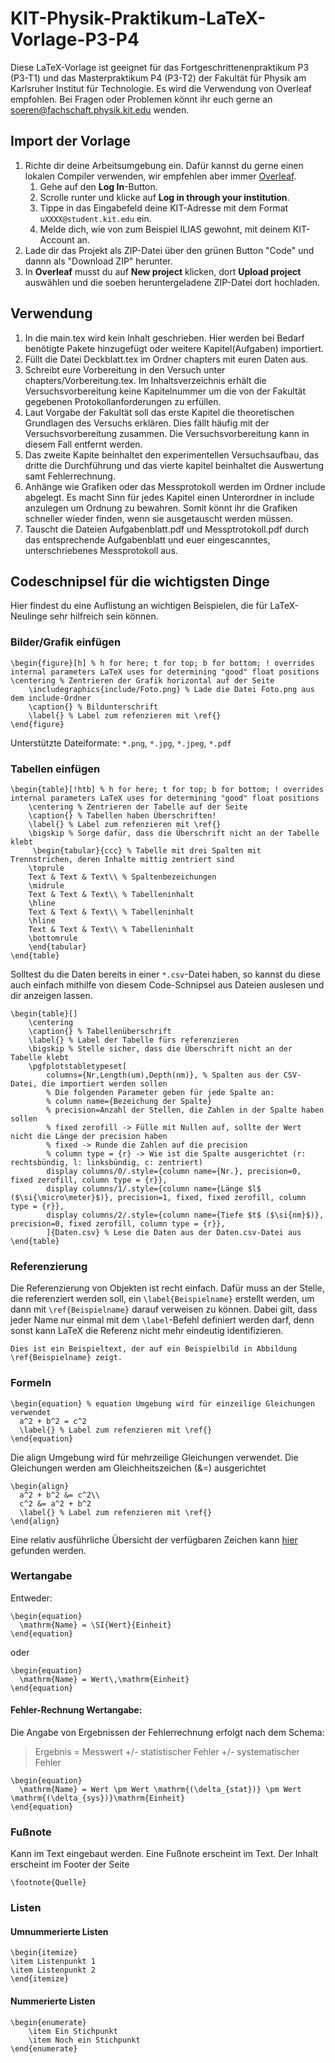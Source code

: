 # KIT-Physik-Praktikum-LaTeX-Vorlage-P3-P4
Diese LaTeX-Vorlage ist geeignet für das Fortgeschrittenenpraktikum P3 (P3-T1) und das Masterpraktikum P4 (P3-T2) der Fakultät für Physik am Karlsruher Institut für Technologie. Es wird die Verwendung von Overleaf empfohlen.
Bei Fragen oder Problemen könnt ihr euch gerne an soeren@fachschaft.physik.kit.edu wenden.

## Import der Vorlage
1. Richte dir deine Arbeitsumgebung ein. Dafür kannst du gerne einen lokalen Compiler verwenden, wir empfehlen aber immer [Overleaf](https://www.overleaf.com/).
   1. Gehe auf den **Log In**-Button.
   2. Scrolle runter und klicke auf **Log in through your institution**.
   3. Tippe in das Eingabefeld deine KIT-Adresse mit dem Format `uXXXX@student.kit.edu` ein.
   4. Melde dich, wie von zum Beispiel ILIAS gewohnt, mit deinem KIT-Account an.
2. Lade dir das Projekt als ZIP-Datei über den grünen Button "Code" und dannn als "Download ZIP" herunter.
3. In **Overleaf** musst du auf **New project** klicken, dort **Upload project** auswählen und die soeben heruntergeladene ZIP-Datei dort hochladen.

## Verwendung
1. In die main.tex wird kein Inhalt geschrieben. Hier werden bei Bedarf benötigte Pakete hinzugefügt oder weitere Kapitel(Aufgaben) importiert.
2. Füllt die Datei Deckblatt.tex im Ordner chapters mit euren Daten aus.
3. Schreibt eure Vorbereitung in den Versuch unter chapters/Vorbereitung.tex. Im Inhaltsverzeichnis erhält die Versuchsvorbereitung keine Kapitelnummer um die von der Fakultät gegebenen Protokollanforderungen zu erfüllen.
4. Laut Vorgabe der Fakultät soll das erste Kapitel die theoretischen Grundlagen des Versuchs erklären. Dies fällt häufig mit der Versuchsvorbereitung zusammen. Die Versuchsvorbereitung kann in diesem Fall entfernt werden.
5. Das zweite Kapite beinhaltet den experimentellen Versuchsaufbau, das dritte die Durchführung und das vierte kapitel beinhaltet die Auswertung samt Fehlerrechnung. 
6. Anhänge wie Grafiken oder das Messprotokoll werden im Ordner include abgelegt. Es macht Sinn für jedes Kapitel einen Unterordner in include anzulegen um Ordnung zu bewahren. Somit könnt ihr die Grafiken schneller wieder finden, wenn sie ausgetauscht werden müssen.
7. Tauscht die Dateien Aufgabenblatt.pdf und Messptrotokoll.pdf durch das entsprechende Aufgabenblatt und euer eingescanntes, unterschriebenes Messprotokoll aus.

## Codeschnipsel für die wichtigsten Dinge

Hier findest du eine Auflistung an wichtigen Beispielen, die für LaTeX-Neulinge sehr hilfreich sein können.

### Bilder/Grafik einfügen

```
\begin{figure}[h] % h for here; t for top; b for bottom; ! overrides internal parameters LaTeX uses for determining "good" float positions
\centering % Zentrieren der Grafik horizontal auf der Seite
    \includegraphics{include/Foto.png} % Lade die Datei Foto.png aus dem include-Ordner
    \caption{} % Bildunterschrift
    \label{} % Label zum refenzieren mit \ref{}
\end{figure}
```

Unterstützte Dateiformate: `*.png`, `*.jpg`, `*.jpeg`, `*.pdf`

### Tabellen einfügen

```
\begin{table}[!htb] % h for here; t for top; b for bottom; ! overrides internal parameters LaTeX uses for determining "good" float positions
    \centering % Zentrieren der Tabelle auf der Seite
    \caption{} % Tabellen haben Überschriften!
    \label{} % Label zum refenzieren mit \ref{}
    \bigskip % Sorge dafür, dass die Überschrift nicht an der Tabelle klebt
     \begin{tabular}{ccc} % Tabelle mit drei Spalten mit Trennstrichen, deren Inhalte mittig zentriert sind
	\toprule
	Text & Text & Text\\ % Spaltenbezeichungen
	\midrule
	Text & Text & Text\\ % Tabelleninhalt
	\hline
	Text & Text & Text\\ % Tabelleninhalt
	\hline
	Text & Text & Text\\ % Tabelleninhalt
	\bottomrule
    \end{tabular}
\end{table}
```

Solltest du die Daten bereits in einer `*.csv`-Datei haben, so kannst du diese auch einfach mithilfe von diesem 
Code-Schnipsel aus Dateien auslesen und dir anzeigen lassen.

```
\begin{table}[]
    \centering
    \caption{} % Tabellenüberschrift
    \label{} % Label der Tabelle fürs referenzieren
    \bigskip % Stelle sicher, dass die Überschrift nicht an der Tabelle klebt
    \pgfplotstabletypeset[
        columns={Nr,Length(um),Depth(nm)}, % Spalten aus der CSV-Datei, die importiert werden sollen
        % Die folgenden Parameter geben für jede Spalte an:
        % column name={Bezeichung der Spalte}
        % precision=Anzahl der Stellen, die Zahlen in der Spalte haben sollen
        % fixed zerofill -> Fülle mit Nullen auf, sollte der Wert nicht die Länge der precision haben
        % fixed -> Runde die Zahlen auf die precision
        % column type = {r} -> Wie ist die Spalte ausgerichtet (r: rechtsbündig, l: linksbündig, c: zentriert)
        display columns/0/.style={column name={Nr.}, precision=0, fixed zerofill, column type = {r}},
        display columns/1/.style={column name={Länge $l$ ($\si{\micro\meter}$)}, precision=1, fixed, fixed zerofill, column type = {r}},
        display columns/2/.style={column name={Tiefe $t$ ($\si{nm}$)}, precision=0, fixed zerofill, column type = {r}},
        ]{Daten.csv} % Lese die Daten aus der Daten.csv-Datei aus
\end{table}
```

### Referenzierung
Die Referenzierung von Objekten ist recht einfach. Dafür muss an der Stelle, die referenziert werden soll, ein
`\label{Beispielname}` erstellt werden, um dann mit `\ref{Beispielname}` darauf verweisen zu können. Dabei gilt,
dass jeder Name nur einmal mit dem `\label`-Befehl definiert werden darf, denn sonst kann LaTeX die Referenz nicht mehr 
eindeutig identifizieren.

```
Dies ist ein Beispieltext, der auf ein Beispielbild in Abbildung \ref{Beispielname} zeigt.
```

### Formeln

```
\begin{equation} % equation Umgebung wird für einzeilige Gleichungen verwendet
  a^2 + b^2 = c^2
  \label{} % Label zum refenzieren mit \ref{}
\end{equation}
```

Die align Umgebung wird für mehrzeilige Gleichungen verwendet. Die Gleichungen werden am Gleichheitszeichen (&=) ausgerichtet  
```
\begin{align}
  a^2 + b^2 &= c^2\\
  c^2 &= a^2 + b^2
  \label{} % Label zum refenzieren mit \ref{}
\end{align}
```

Eine relativ ausführliche Übersicht der verfügbaren Zeichen kann
[hier](https://de.wikipedia.org/wiki/Liste_mathematischer_Symbole) gefunden werden.

### Wertangabe

Entweder:
```
\begin{equation}
  \mathrm{Name} = \SI{Wert}{Einheit}
\end{equation}
```

oder
```
\begin{equation}
  \mathrm{Name} = Wert\,\mathrm{Einheit}
\end{equation}
```

#### Fehler-Rechnung Wertangabe:
Die Angabe von Ergebnissen der Fehlerrechnung erfolgt nach dem Schema:
> Ergebnis = Messwert +/- statistischer Fehler +/- systematischer Fehler

```
\begin{equation}
  \mathrm{Name} = Wert \pm Wert \mathrm{(\delta_{stat})} \pm Wert \mathrm{(\delta_{sys})}\mathrm{Einheit}
\end{equation}
```

### Fußnote

Kann im Text eingebaut werden. Eine Fußnote erscheint im Text. Der Inhalt erscheint im Footer der Seite

```
\footnote{Quelle}
```

### Listen

#### Umnummerierte Listen

```
\begin{itemize}
\item Listenpunkt 1
\item Listenpunkt 2
\end{itemize}
```

#### Nummerierte Listen
```
\begin{enumerate} 
    \item Ein Stichpunkt
    \item Noch ein Stichpunkt 
\end{enumerate}
```
